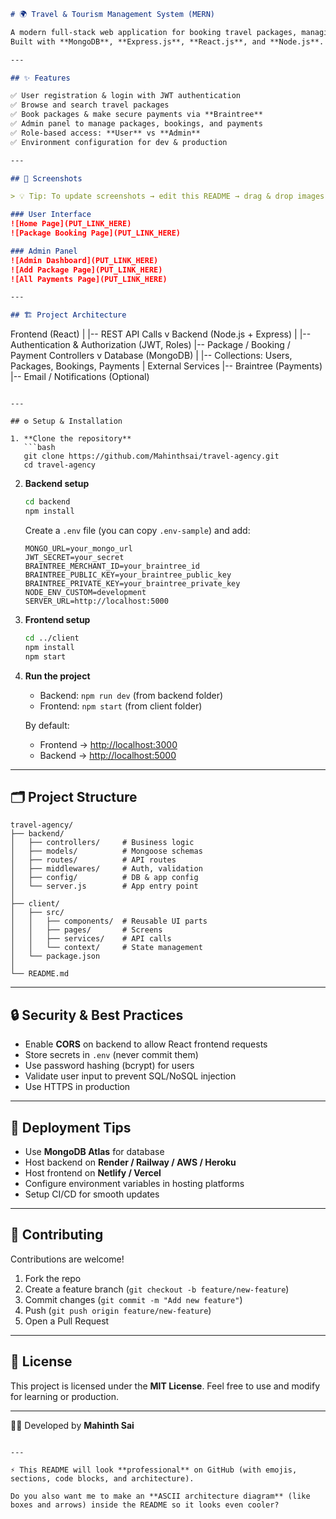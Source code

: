 
```md
# 🌍 Travel & Tourism Management System (MERN)

A modern full-stack web application for booking travel packages, managing users, payments, and admin operations.  
Built with **MongoDB**, **Express.js**, **React.js**, and **Node.js**.

---

## ✨ Features

✅ User registration & login with JWT authentication  
✅ Browse and search travel packages  
✅ Book packages & make secure payments via **Braintree**  
✅ Admin panel to manage packages, bookings, and payments  
✅ Role-based access: **User** vs **Admin**  
✅ Environment configuration for dev & production  

---

## 📸 Screenshots

> 💡 Tip: To update screenshots → edit this README → drag & drop images directly → GitHub will auto-upload and replace the links.

### User Interface
![Home Page](PUT_LINK_HERE)  
![Package Booking Page](PUT_LINK_HERE)

### Admin Panel
![Admin Dashboard](PUT_LINK_HERE)  
![Add Package Page](PUT_LINK_HERE)  
![All Payments Page](PUT_LINK_HERE)

---

## 🏗️ Project Architecture

```

Frontend (React)
|
\|-- REST API Calls
v
Backend (Node.js + Express)
|
\|-- Authentication & Authorization (JWT, Roles)
\|-- Package / Booking / Payment Controllers
v
Database (MongoDB)
|
\|-- Collections: Users, Packages, Bookings, Payments
|
External Services
\|-- Braintree (Payments)
\|-- Email / Notifications (Optional)

````

---

## ⚙️ Setup & Installation

1. **Clone the repository**
   ```bash
   git clone https://github.com/Mahinthsai/travel-agency.git
   cd travel-agency
````

2. **Backend setup**

   ```bash
   cd backend
   npm install
   ```

   Create a `.env` file (you can copy `.env-sample`) and add:

   ```env
   MONGO_URL=your_mongo_url
   JWT_SECRET=your_secret
   BRAINTREE_MERCHANT_ID=your_braintree_id
   BRAINTREE_PUBLIC_KEY=your_braintree_public_key
   BRAINTREE_PRIVATE_KEY=your_braintree_private_key
   NODE_ENV_CUSTOM=development
   SERVER_URL=http://localhost:5000
   ```

3. **Frontend setup**

   ```bash
   cd ../client
   npm install
   npm start
   ```

4. **Run the project**

   * Backend: `npm run dev` (from backend folder)
   * Frontend: `npm start` (from client folder)

   By default:

   * Frontend → [http://localhost:3000](http://localhost:3000)
   * Backend → [http://localhost:5000](http://localhost:5000)

---

## 🗂️ Project Structure

```
travel-agency/
├── backend/
│   ├── controllers/     # Business logic
│   ├── models/          # Mongoose schemas
│   ├── routes/          # API routes
│   ├── middlewares/     # Auth, validation
│   ├── config/          # DB & app config
│   └── server.js        # App entry point
│
├── client/
│   ├── src/
│   │   ├── components/  # Reusable UI parts
│   │   ├── pages/       # Screens
│   │   ├── services/    # API calls
│   │   └── context/     # State management
│   └── package.json
│
└── README.md
```

---

## 🔒 Security & Best Practices

* Enable **CORS** on backend to allow React frontend requests
* Store secrets in `.env` (never commit them)
* Use password hashing (bcrypt) for users
* Validate user input to prevent SQL/NoSQL injection
* Use HTTPS in production

---

## 🚀 Deployment Tips

* Use **MongoDB Atlas** for database
* Host backend on **Render / Railway / AWS / Heroku**
* Host frontend on **Netlify / Vercel**
* Configure environment variables in hosting platforms
* Setup CI/CD for smooth updates

---

## 🤝 Contributing

Contributions are welcome!

1. Fork the repo
2. Create a feature branch (`git checkout -b feature/new-feature`)
3. Commit changes (`git commit -m "Add new feature"`)
4. Push (`git push origin feature/new-feature`)
5. Open a Pull Request

---

## 📜 License

This project is licensed under the **MIT License**.
Feel free to use and modify for learning or production.

---

👨‍💻 Developed by **Mahinth Sai**

```

---

⚡ This README will look **professional** on GitHub (with emojis, sections, code blocks, and architecture).  

Do you also want me to make an **ASCII architecture diagram** (like boxes and arrows) inside the README so it looks even cooler?
```
